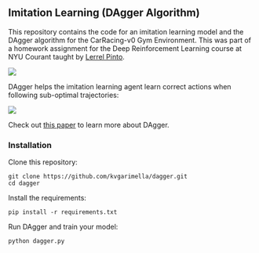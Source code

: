 ## Imitation Learning (DAgger Algorithm)

This repository contains the code for an imitation learning model and the DAgger algorithm for the CarRacing-v0 Gym Environment. This was part of a homework assignment for the Deep Reinforcement Learning course at NYU Courant taught by [Lerrel Pinto](https://cs.nyu.edu/~lp91/).

![](https://github.com/kvgarimella/dagger/blob/main/media/dagger.gif)

DAgger helps the imitation learning agent learn correct actions when following sub-optimal trajectories:

![](https://github.com/kvgarimella/dagger/blob/main/media/self-correction.gif)

Check out [this paper](https://www.cs.cmu.edu/~sross1/publications/Ross-AIStats11-NoRegret.pdf) to learn more about DAgger. 

### Installation
Clone this repository:
```
git clone https://github.com/kvgarimella/dagger.git
cd dagger
```
Install the requirements:
```
pip install -r requirements.txt
```
Run DAgger and train your model:
```
python dagger.py
```



